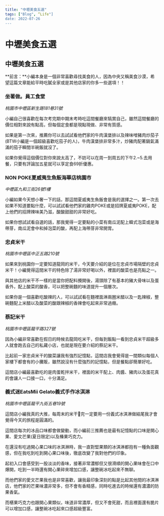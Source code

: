 ```yaml
---
title: "中壢美食五選"
tags: ["Blog", “Life"]
date: 2022-07-26
---
```

# 中壢美食五選

## **中壢美食五選**

**前言：**小編本身是一個非常喜歡尋找美食的人，因為中央又稱美食沙漠，希望這篇文章能給平時吃膩全家或是其他店家的你多一些選項！！

### **坐著做。員工食堂**

*桃園市中壢區新生路181巷31號*

小編自己很喜歡在每次考完期中期末考時吃這間餐廳來犒賞自己，雖然這間餐廳的價位相對來說有點高，但每個定食都是現點現做、非常有質感。

如果是第一次來，推薦你可以去試試看他們家的牛肉漢堡排以及辣味噌豬肉炒茄子(BTW小編是一個超級喜歡吃茄子的人)，牛肉漢堡排非常多汁，炒豬肉配著鍋氣滿滿的茄子瞬間半碗飯就沒了。

如果你覺得這個價位對你來說太高了，不妨可以在周一到周五的下午2.~5.去用餐，只要有評論加五星就可以享定食69折優惠。

### **NON POKE夏威夷生魚飯海華店桃園市**

*中壢區九和三街26號1樓*

小編如果今天想小奢一下的話，那這間夏威夷生魚飯會是我的選擇之一。第一次去如果不知道要點什麼，可以試試看他們家的雞肉POKE或是招牌夏威夷POKE，配上他們的招牌辣味美乃滋，酸酸甜甜的非常好吃。

如果你想試試看自選的話，那我覺得一定要點的小菜有南瓜泥配上韓式泡菜或是海帶芽，南瓜泥會中和掉泡菜的酸，再配上海帶芽非常開胃。

### 忠貞米干

*桃園市中壢區中正五路210號*

如果來到桃園你一定要知道龍岡的米干，今天要介紹的是位在忠貞市場隔壁的忠貞米干！小編覺得這間米干的特色除了湯非常好喝以外，裡面的酸菜也是亮點之一。

與其他店的米干不一樣的是當你把配料攪開後，湯頭除了有基本的豬大骨味以及蛋香外，配上酸菜的酸香，可以把整碗麵的味道提升一個層次。

如果你是一個喜歡吃酸辣的人，可以試試看在麵裡面淋兩圈米醋以及一匙辣椒，整碗麵配上米醋以及酸菜的酸跟辣椒的香辣會吃起來非常過癮。

### 蔡記米干

*桃園市中壢區龍平路327號*

因為小編非常喜歡在假日的時候去龍岡吃米干，但每到飯點一看到忠貞米干超級多人就會跑去自己的私藏小店，也就是現在要介紹的蔡記米干。

比起前一家忠貞米干的酸菜讓我有強烈記憶點，這間店我會覺得是一間類似每個人家樓下都會有的小攤販，雖然說沒有什麼強烈的記憶點，但是餐點卻簡單好吃。

這間店小編最喜歡吃的是肉蛋乾拌米干，裡面的米干配上、肉醬、豬肉以及蛋花真的會讓人一口接一口，十分滿足。

### **義式迷EatsMii Gelato義式手作冰淇淋**

*桃園市中壢區龍平九街五巷19號*

這間店小編我真的大推，每周末的米干🍊完一定要用一份義式冰淇淋做結尾我才會覺得今天的旅程是圓滿的。

這間店每次的冰品口味都會做變動，而小編前三推薦也是最有記憶點的口味是開心果、愛文芒果(夏日限定)以及榛果巧克力。

在還沒有吃過開心果口味的冰淇淋時，我一直對堅果類的冰淇淋都抱有一種負面觀感，但在我吃到吃到開心果口味後，徹底改變了我對他們的印象。

起初入口會感受到一股淡淡的香味，接著非常濃郁但又很滑順的開心果味會在口中爆開，吃到一半時還有開心果碎來增加口感，讓整碗冰吃起來不無聊。

而他們家的愛文芒果我也是非常喜歡，讓我最印象深刻的點是比起其他間的冰淇淋店，他們家的芒果味濃非常多，但不會有香精感，同時吃進去的時候還有濃濃的防果香氣。

而椹果巧克力也跟開心果類似，味道非常濃厚，但又不會死甜，而且裡面還有脆片可以增加口感，讓整碗冰吃起來口感超級豐富。
